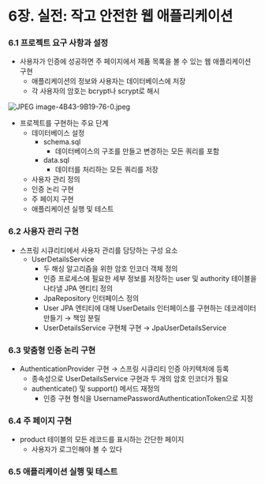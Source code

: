 # 6장. 실전: 작고 안전한 웹 애플리케이션

### 6.1 프로젝트 요구 사항과 설정

- 사용자가 인증에 성공하면 주 페이지에서 제품 목록을 볼 수 있는 웹 애플리케이션 구현
    - 애플리케이션의 정보와 사용자는 데이터베이스에 저장
    - 각 사용자의 암호는 bcrypt나 scrypt로 해시

![JPEG image-4B43-9B19-76-0.jpeg](https://prod-files-secure.s3.us-west-2.amazonaws.com/82c76c9c-91ab-4fab-a183-126246ae45b2/e19ce810-7af7-4cb0-a9f4-f7c0f226426b/JPEG_image-4B43-9B19-76-0.jpeg)

- 프로젝트를 구현하는 주요 단계
    - 데이터베이스 설정
        - schema.sql
            - 데이터베이스의 구조를 만들고 변경하는 모든 쿼리를 포함
        - data.sql
            - 데이터를 처리하는 모든 쿼리를 저장
    - 사용자 관리 정의
    - 인증 논리 구현
    - 주 페이지 구현
    - 애플리케이션 실행 및 테스트

### 6.2 사용자 관리 구현

- 스프링 시큐리티에서 사용자 관리를 담당하는 구성 요소
    - UserDetailsService
        - 두 해싱 알고리즘을 위한 암호 인코더 객체 정의
        - 인증 프로세스에 필요한 세부 정보를 저장하는 user 및 authority 테이블을 나타낼  JPA 엔티티 정의
        - JpaRepository 인터페이스 정의
        - User  JPA 엔티티에 대해 UserDetails 인터페이스를 구현하는 데코레이터 만들기 → 책임 분릴
        - UserDetailsService 구현체 구현 → JpaUserDetailsService

### 6.3 맞춤형 인증 논리 구현

- AuthenticationProvider 구현 → 스프링 시큐리티 인증 아키텍처에 등록
    - 종속성으로 UserDetailsService 구현과 두 개의 암호 인코더가 필요
    - authenticate() 및 support() 메서드 재정의
        - 인증 구현 형식을 UsernamePasswordAuthenticationToken으로 지정

### 6.4 주 페이지 구현

- product 테이블의 모든 레코드를 표시하는 간단한 페이지
    - 사용자가 로그인해야 볼 수 있다

### 6.5 애플리케이션 실행 및 테스트
